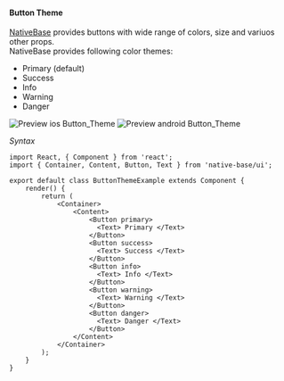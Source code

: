 #### Button Theme

[NativeBase](http://nativebase.io/) provides buttons with wide range of colors, size and variuos other props.<br />
NativeBase provides following color themes:
  * Primary (default)
  * Success
  * Info
  * Warning
  * Danger<br />

![Preview ios Button_Theme](https://raw.githubusercontent.com/GeekyAnts/NativeBase-KitchenSink/master/screenshots/ios/buttons.png)
![Preview android Button_Theme](https://raw.githubusercontent.com/GeekyAnts/NativeBase-KitchenSink/master/screenshots/android/buttons.png)

*Syntax*

<pre class="line-numbers"><code class="language-jsx">import React, { Component } from 'react';
import { Container, Content, Button, Text } from 'native-base/ui';
​
export default class ButtonThemeExample extends Component {
    render() {
        return (
            &lt;Container>
                &lt;Content>
                    &lt;Button primary>
                      &lt;Text> Primary &lt;/Text>
                    &lt;/Button>
                    &lt;Button success>
                      &lt;Text> Success &lt;/Text>
                    &lt;/Button>
                    &lt;Button info>
                      &lt;Text> Info &lt;/Text>
                    &lt;/Button>
                    &lt;Button warning>
                      &lt;Text> Warning &lt;/Text>
                    &lt;/Button>
                    &lt;Button danger>
                      &lt;Text> Danger &lt;/Text>
                    &lt;/Button>
                &lt;/Content>
            &lt;/Container>
        );
    }
}</code></pre><br />

